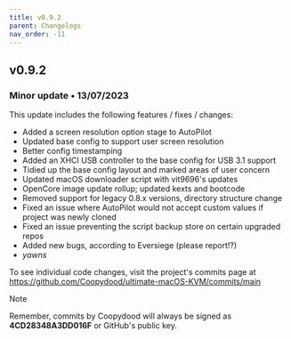 ```yaml
---
title: v0.9.2
parent: Changelogs
nav_order: -11
---
```


## v0.9.2

### Minor update • 13/07/2023

This update includes the following features / fixes / changes:

- Added a screen resolution option stage to AutoPilot
- Updated base config to support user screen resolution
- Better config timestamping 
- Added an XHCI USB controller to the base config for USB 3.1 support
- Tidied up the base config layout and marked areas of user concern
- Updated macOS downloader script with vit9696's updates
- OpenCore image update rollup; updated kexts and bootcode
- Removed support for legacy 0.8.x versions, directory structure change
- Fixed an issue where AutoPilot would not accept custom values if project was newly cloned
- Fixed an issue preventing the script backup store on certain upgraded repos
- Added new bugs, according to Eversiege (please report!?)
- *yawns*

To see individual code changes, visit the project's commits page at <https://github.com/Coopydood/ultimate-macOS-KVM/commits/main>

> [!NOTE]
> Remember, commits by Coopydood will always be signed as **4CD28348A3DD016F** or GitHub's public key.
